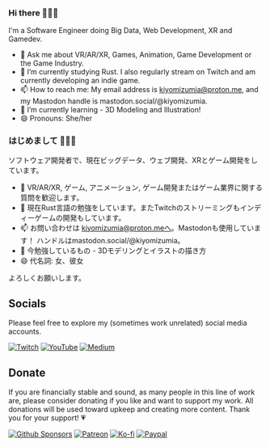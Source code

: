 ### Hi there 🧚‍♀️👋

I'm a Software Engineer doing Big Data, Web Development, XR  and Gamedev.


- 💬 Ask me about VR/AR/XR, Games, Animation, Game Development or the Game Industry.
- 🔭 I’m currently studying Rust. I also regularly stream on Twitch and am currently developing an indie game.
- 📫 How to reach me: My email address is kiyomizumia@proton.me, and my Mastodon handle is mastodon.social/@kiyomizumia.
- 🌱 I’m currently learning - 3D Modeling and Illustration!
- 😄 Pronouns: She/her


### はじめまして 🧚‍♀️👋

ソフトウェア開発者で、現在ビッグデータ、ウェブ開発、XRとゲーム開発をしています。

- 💬 VR/AR/XR, ゲーム, アニメーション, ゲーム開発またはゲーム業界に関する質問を歓迎します。
- 🔭 現在Rust言語の勉強をしています。またTwitchのストリーミングもインディーゲームの開発もしています。
- 📫 お問い合わせは kiyomizumia@proton.meへ。Mastodonも使用しています！ ハンドルはmastodon.social/@kiyomizumia。
- 🌱 今勉強しているもの - 3Dモデリングとイラストの描き方
- 😄 代名詞: 女、彼女

よろしくお願いします。

<!--
Note: (Currently looking for work!)
Resume: https://registry.jsonresume.org/rhapsodyai (My online resume)
LinkedIn: https://www.linkedin.com/in/melissaauclaire (feel free to connect with me though I'm more likely to respond if I know you)
-->

## Socials
Please feel free to explore my (sometimes work unrelated) social media accounts.

<!-- [![Mastodon](https://img.shields.io/badge/Mastodon-FF0000?style=for-the-badge&logo=youtube&logoColor=white)](https://mastodon.social/@kiyomizumia) -->
[![Twitch](https://img.shields.io/badge/Twitch-6441A4?style=for-the-badge&logo=twitch&logoColor=white)](https://www.twitch.tv/kiyomizumia)
[![YouTube](https://img.shields.io/badge/YouTube-FF0000?style=for-the-badge&logo=youtube&logoColor=white)](https://www.youtube.com/@kiyomizumia)
[![Medium](https://img.shields.io/badge/Medium-000000?style=for-the-badge&logo=medium&logoColor=white)](https://medium.com/@kiyomizumia)
<!-- [![Twitter](https://img.shields.io/badge/Twitter-1DA1F2?style=for-the-badge&logo=twitter&logoColor=white)](https://twitter.com/kiyomizumia) -->
<!-- [![Odysee](https://img.shields.io/badge/Odysee-EF1970?style=for-the-badge&logo=odysee&logoColor=white)](https://odysee.com/@kiyomiumia) -->


## Donate
If you are financially stable and sound, as many people in this line of work are, please consider donating if you like and want to support my work. All donations will be used toward upkeep and creating more content. Thank you for your support! 💗

[![Github Sponsors](https://img.shields.io/badge/Sponsors-EA4AAA?style=for-the-badge&logo=github-sponsors&logoColor=white)](https://github.com/sponsors/rhapsodyai)
[![Patreon](https://img.shields.io/badge/Patreon-FF424D?style=for-the-badge&logo=patreon&logoColor=white)](https://patreon.com/kiyomizumia)
[![Ko-fi](https://img.shields.io/badge/Kofi-Ff5E5B?style=for-the-badge&logo=kofi&logoColor=white)](https://ko-fi.com/rhapsodyai)
[![Paypal](https://img.shields.io/badge/Paypal-00457C?style=for-the-badge&logo=paypal&logoColor=white)](https://www.paypal.com/paypalme/melissaauclaire)
<!-- [![Buy Me A Coffee](https://img.shields.io/badge/Buy_Me_A_Coffee-FFDD00?style=for-the-badge&logo=buymeacoffee&logoColor=black)](https://buymeacoffee.com/rhapsodyai) -->

<!--
**rhapsodyai/rhapsodyai** is a ✨ _special_ ✨ repository because its `README.md` (this file) appears on your GitHub profile.

- 👯 I’m looking to collaborate on ...
- ⚡ Fun fact: ...
-->
